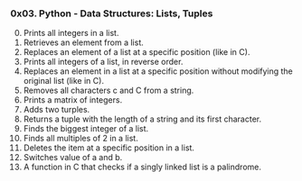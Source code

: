 ### 0x03. Python - Data Structures: Lists, Tuples

0. Prints all integers in a list.
1. Retrieves an element from a list.
2. Replaces an element of a list at a specific position (like in C).
3. Prints all integers of a list, in reverse order.
4. Replaces an element in a list at a specific position without modifying the original list (like in C).
5. Removes all characters c and C from a string.
6. Prints a matrix of integers.
7. Adds two turples.
8. Returns a tuple with the length of a string and its first character.
9. Finds the biggest integer of a list.
10. Finds all multiples of 2 in a list.
11. Deletes the item at a specific position in a list.
12. Switches value of a and b.
13. A function in C that checks if a singly linked list is a palindrome.
